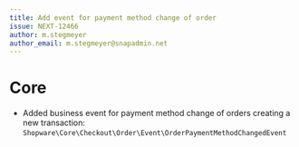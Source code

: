 ```yaml
---
title: Add event for payment method change of order
issue: NEXT-12466
author: m.stegmeyer
author_email: m.stegmeyer@snapadmin.net
---
```

# Core
* Added business event for payment method change of orders creating a new transaction: `Shopware\Core\Checkout\Order\Event\OrderPaymentMethodChangedEvent`

